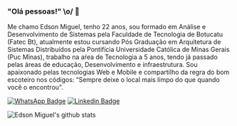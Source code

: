 ### "Olá pessoas!" \o/ 👋

  

Me chamo Edson Miguel, tenho 22 anos, sou formado em Análise e Desenvolvimento de Sistemas pela Faculdade de Tecnologia de Botucatu (Fatec Bt), atualmente estou cursando Pós Graduação em Arquitetura de Sistemas Distribuídos pela Pontifícia Universidade Católica de Minas Gerais (Puc Minas), trabalho na aŕea de Tecnologia a 5 anos, tendo já passado pelas áreas de educação, Desenvolvimento e infraestrutura. Sou apaixonado pelas tecnologias Web e Mobile e compartilho da regra do bom escoteiro nos códigos: “Sempre deixe o local mais limpo do que quando você o encontrou”. 

[![WhatsApp Badge](https://img.shields.io/badge/-WhatsApp-1fff14?style=flat-square&labelColor=1fff14&logo=WhatsApp&logoColor=white&link=https://api.whatsapp.com/send?phone=5514981773170&text=Ol%C3%A1%20cidad%C3%A3o%20do%20ciberespa%C3%A7o%F0%9F%96%96%20)](https://api.whatsapp.com/send?phone=5514981773170&text=Ol%C3%A1%20cidad%C3%A3o%20do%20ciberespa%C3%A7o%F0%9F%96%96%20)
[![Linkedin Badge](https://img.shields.io/badge/-LinkedIn-blue?style=flat-square&logo=Linkedin&logoColor=white&link=https://www.linkedin.com/in/edson-miguel/)](https://www.linkedin.com/in/edson-miguel/)





![Edson Miguel's github stats](https://github-readme-stats.vercel.app/api?username=EdsonMiguel&theme=dark&show_icons=true&count_private=true)

